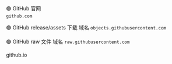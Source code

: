 🟢 GitHub 官网     
````github.com````

🟢 GitHub release/assets 下载 域名
````objects.githubusercontent.com````

🟢 GitHub raw 文件 域名
````raw.githubusercontent.com````

github.io

